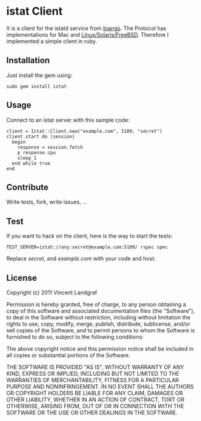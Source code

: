 # istat Client

It is a client for the istatd service from [bjango](http://bjango.com/iphone/istat/). The Protocol has implementations for
Mac and [Linux/Solaris/FreeBSD](https://github.com/tiwilliam/istatd). Therefore I implemented a simple client in ruby.

## Installation

Just install the gem using:

    sudo gem install istat

## Usage

Connect to an istat server with this sample code:

    client = Istat::Client.new("example.com", 5109, "secret")
    client.start do |session|
      begin
        response = session.fetch
        p response.cpu
        sleep 1
      end while true
    end
    
## Contribute

Write tests, fork, write issues, ...

## Test

If you want to hack on the client, here is the way to start the tests:

    TEST_SERVER=istat://any:secret@example.com:5109/ rspec spec
    
Replace *secret*, and *example.com* with your code and host.
    
## License

Copyright (c) 2011 Vincent Landgraf

Permission is hereby granted, free of charge, to any person obtaining a copy
of this software and associated documentation files (the "Software"), to deal
in the Software without restriction, including without limitation the rights
to use, copy, modify, merge, publish, distribute, sublicense, and/or sell
copies of the Software, and to permit persons to whom the Software is
furnished to do so, subject to the following conditions:

The above copyright notice and this permission notice shall be included in
all copies or substantial portions of the Software.

THE SOFTWARE IS PROVIDED "AS IS", WITHOUT WARRANTY OF ANY KIND, EXPRESS OR
IMPLIED, INCLUDING BUT NOT LIMITED TO THE WARRANTIES OF MERCHANTABILITY,
FITNESS FOR A PARTICULAR PURPOSE AND NONINFRINGEMENT. IN NO EVENT SHALL THE
AUTHORS OR COPYRIGHT HOLDERS BE LIABLE FOR ANY CLAIM, DAMAGES OR OTHER
LIABILITY, WHETHER IN AN ACTION OF CONTRACT, TORT OR OTHERWISE, ARISING FROM,
OUT OF OR IN CONNECTION WITH THE SOFTWARE OR THE USE OR OTHER DEALINGS IN
THE SOFTWARE.
